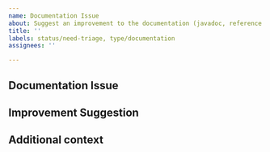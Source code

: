 ```yaml
---
name: Documentation Issue
about: Suggest an improvement to the documentation (javadoc, reference doc...)
title: ''
labels: status/need-triage, type/documentation
assignees: ''

---
```


<!--- Provide a general summary of the issue in the Title above -->

<!--- /!\ Make sure to follow the Contribution Guidelines, notably for security issues and questions:
https://github.com/reactor/.github/blob/main/CONTRIBUTING.md
https://pivotal.io/security
https://github.com/reactor/.github/blob/main/CONTRIBUTING.md#question-do-you-have-a-question
-->

## Documentation Issue
<!--- A clear and concise description of what the problem is with the documentation / what's missing. -->

## Improvement Suggestion
<!--- How can the issue above be fixed? -->

## Additional context
<!--- Add any other context or screenshots about the feature request here. -->
